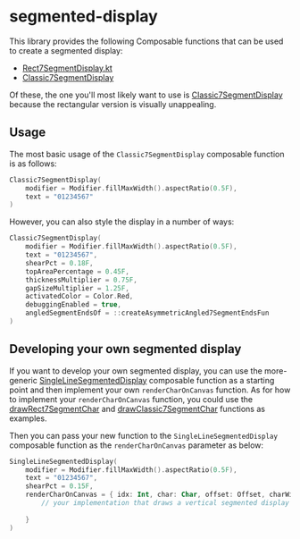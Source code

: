 # segmented-display

This library provides the following Composable functions that can be used to create a segmented display:
* [Rect7SegmentDisplay.kt](src/commonMain/kotlin/com/fsryan/ui/segments/Rect7SegmentDisplay.kt)
* [Classic7SegmentDisplay](src/commonMain/kotlin/com/fsryan/ui/segments/Classic7SegmentDisplay.kt)

Of these, the one you'll most likely want to use is [Classic7SegmentDisplay](src/commonMain/kotlin/com/fsryan/ui/segments/Classic7SegmentDisplay.kt) because the rectangular version is visually unappealing.

## Usage

The most basic usage of the `Classic7SegmentDisplay` composable function is as follows:

```kotlin
Classic7SegmentDisplay(
    modifier = Modifier.fillMaxWidth().aspectRatio(0.5F),
    text = "01234567"
)
```

However, you can also style the display in a number of ways:

```kotlin
Classic7SegmentDisplay(
    modifier = Modifier.fillMaxWidth().aspectRatio(0.5F),
    text = "01234567",
    shearPct = 0.18F,
    topAreaPercentage = 0.45F,
    thicknessMultiplier = 0.75F,
    gapSizeMultiplier = 1.25F,
    activatedColor = Color.Red,
    debuggingEnabled = true,
    angledSegmentEndsOf = ::createAsymmetricAngled7SegmentEndsFun
)
```

## Developing your own segmented display

If you want to develop your own segmented display, you can use the more-generic [SingleLineSegmentedDisplay](src/commonMain/kotlin/com/fsryan/ui/segments/SingleLineSegmentedDisplay.kt) composable function as a starting point and then implement your own `renderCharOnCanvas` function. As for how to implement your `renderCharOnCanvas` function, you could use the [drawRect7SegmentChar](src/commonMain/kotlin/com/fsryan/ui/segments/Rect7SegmentDisplay.kt#L57) and [drawClassic7SegmentChar](src/commonMain/kotlin/com/fsryan/ui/segments/Classic7SegmentDisplay.kt#L61) functions as examples.

Then you can pass your new function to the `SingleLineSegmentedDisplay` composable function as the `renderCharOnCanvas` parameter as below:

```kotlin
SingleLineSegmentedDisplay(
    modifier = Modifier.fillMaxWidth().aspectRatio(0.5F),
    text = "01234567",
    shearPct = 0.15F,
    renderCharOnCanvas = { idx: Int, char: Char, offset: Offset, charWidth: Float, charHeight: Float ->
        // your implementation that draws a vertical segmented display character here
        
    }
)
```